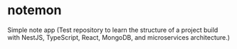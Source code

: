 # notemon
Simple note app
(Test repository to learn the structure of a project build with NestJS, TypeScript, React, MongoDB, and microservices architecture.)